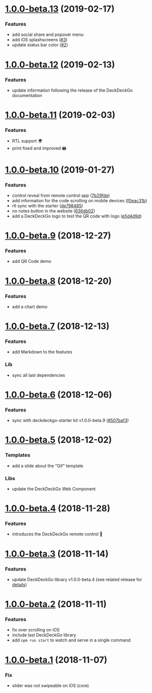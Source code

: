 <a name="1.0.0-beta.13"></a>
# [1.0.0-beta.13](https://github.com/deckgo/deckdeckgo-website/compare/v1.0.0-beta.12...v1.0.0-beta.13) (2019-02-17)

### Features

* add social share and popover menu
* add iOS splashscreens ([#3](https://github.com/deckgo/deckdeckgo-website/pull/3))
* update status bar color ([#2](https://github.com/deckgo/deckdeckgo-website/pull/2))

<a name="1.0.0-beta.12"></a>
# [1.0.0-beta.12](https://github.com/deckgo/deckdeckgo-website/compare/v1.0.0-beta.11...v1.0.0-beta.12) (2019-02-13)

### Features

* update information following the release of the DeckDeckGo documentation

<a name="1.0.0-beta.11"></a>
# [1.0.0-beta.11](https://github.com/deckgo/deckdeckgo-website/compare/v1.0.0-beta.10...v1.0.0-beta.11) (2019-02-03)

### Features

* RTL support 🌍
* print fixed and improved 🖨️

<a name="1.0.0-beta.10"></a>
# [1.0.0-beta.10](https://github.com/deckgo/deckdeckgo-website/compare/v1.0.0-beta.9...v1.0.0-beta.10) (2019-01-27)

### Features

* control reveal from remote control app ([7b29fde](https://github.com/deckgo/deckdeckgo-website/commit/7b29fde6a14abe56bdbf4fd5597417128c67ca66))
* add information for the code scrolling on mobile devices ([f0eac31b](https://github.com/deckgo/deckdeckgo-website/commit/f0eac31bb8fd2a87b97a37156b1b783c26dbb679))
* rtl sync with the starter ([de798485](https://github.com/deckgo/deckdeckgo-website/commit/de798485ac043685f8133795b39754997a94f2a9))
* no notes button in the website ([636db02](https://github.com/deckgo/deckdeckgo-website/commit/636db024c38e6fc6219e07617ea78aeaf6abc714))
* add a DeckDeckGo logo to test the QR code with logo ([e5d4d9d](https://github.com/deckgo/deckdeckgo-website/commit/e5d4d9db9f4e0438ee7138435d3fd110e16ffbe1))

<a name="1.0.0-beta.9"></a>
# [1.0.0-beta.9](https://github.com/deckgo/deckdeckgo-website/compare/v1.0.0-beta.8...v1.0.0-beta.9) (2018-12-27)

### Features

* add QR Code demo

<a name="1.0.0-beta.8"></a>
# [1.0.0-beta.8](https://github.com/deckgo/deckdeckgo-website/compare/v1.0.0-beta.7...v1.0.0-beta.8) (2018-12-20)

### Features

* add a chart demo

<a name="1.0.0-beta.7"></a>
# [1.0.0-beta.7](https://github.com/deckgo/deckdeckgo-website/compare/v1.0.0-beta.6...v1.0.0-beta.7) (2018-12-13)

### Features

* add Markdown to the features

### Lib

* sync all last dependencies

<a name="1.0.0-beta.6"></a>
# [1.0.0-beta.6](https://github.com/deckgo/deckdeckgo-website/compare/v1.0.0-beta.5...v1.0.0-beta.6) (2018-12-06)

### Features

* sync with deckdeckgo-starter kit v1.0.0-beta.9 ([#507baf3](https://github.com/deckgo/deckdeckgo-website/commit/507baf3b4c244b3cbf41f3ce229d04ddd2ef49bf))

<a name="1.0.0-beta.5"></a>
# [1.0.0-beta.5](https://github.com/deckgo/deckdeckgo-website/compare/v1.0.0-beta.4...v1.0.0-beta.5) (2018-12-02)

### Templates

* add a slide about the "Gif" template

### Libs

* update the DeckDeckGo Web Component

<a name="1.0.0-beta.4"></a>
# [1.0.0-beta.4](https://github.com/deckgo/deckdeckgo-website/compare/v1.0.0-beta.3...v1.0.0-beta.4) (2018-11-28)

### Features

* introduces the DeckDeckGo remote control 🎉

<a name="1.0.0-beta.3"></a>
# [1.0.0-beta.3](https://github.com/deckgo/deckdeckgo-website/compare/v1.0.0-beta.2...v1.0.0-beta.3) (2018-11-14)

### Features

* update DeckDeckGo library v1.0.0-beta.4 (see related release for [details](https://github.com/deckgo/deckdeckgo/releases/tag/v1.0.0-beta.4))

<a name="1.0.0-beta.2"></a>
# [1.0.0-beta.2](https://github.com/deckgo/deckdeckgo-website/compare/v1.0.0-beta.1...v1.0.0-beta.2) (2018-11-11)

### Features

* fix over scrolling on iOS
* include last DeckDeckGo library
* add `npm run start` to watch and serve in a single command

<a name="1.0.0-beta.1"></a>
# [1.0.0-beta.1](https://github.com/deckgo/deckdeckgo-website/compare/v1.0.0-beta.0...v1.0.0-beta.1) (2018-11-07)

### Fix

* slider was not swipeable on iOS (core)
